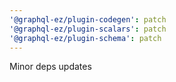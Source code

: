 ```yaml
---
'@graphql-ez/plugin-codegen': patch
'@graphql-ez/plugin-scalars': patch
'@graphql-ez/plugin-schema': patch
---
```


Minor deps updates
